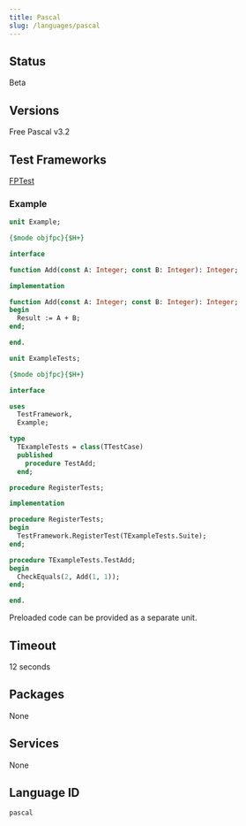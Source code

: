 ```yaml
---
title: Pascal
slug: /languages/pascal
---
```



## Status

Beta

## Versions

Free Pascal v3.2

## Test Frameworks

[FPTest](https://github.com/graemeg/fptest)

### Example

```pascal
unit Example;

{$mode objfpc}{$H+}

interface

function Add(const A: Integer; const B: Integer): Integer;

implementation

function Add(const A: Integer; const B: Integer): Integer;
begin
  Result := A + B;
end;

end.
```

```pascal
unit ExampleTests;

{$mode objfpc}{$H+}

interface

uses
  TestFramework,
  Example;

type
  TExampleTests = class(TTestCase)
  published
    procedure TestAdd;
  end;

procedure RegisterTests;

implementation

procedure RegisterTests;
begin
  TestFramework.RegisterTest(TExampleTests.Suite);
end;

procedure TExampleTests.TestAdd;
begin
  CheckEquals(2, Add(1, 1));
end;

end.
```

Preloaded code can be provided as a separate unit.

## Timeout

12 seconds

## Packages

None

## Services

None

## Language ID

`pascal`
